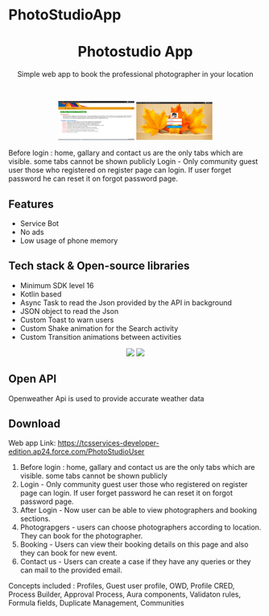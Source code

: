 # PhotoStudioApp

<h1 align="center">Photostudio App</h1>

<p align="center">  
  Simple web app to book the professional photographer in your location</br>
</p>
</br>
<p align="center">
  <img src="/Screenshots/1 BEFORE LOGIN.PNG" width="30%" />
  <img src="/Screenshots/3 login.PNG" width="30%" />
</p>
<p>Before login : home, gallary and contact us are the only tabs which are visible. some tabs cannot be shown publicly
Login - Only community guest user those who registered on register page can login. If user forget password he can reset it on forgot password page.
  </p>

## Features
- Service Bot
- No ads	
- Low usage of phone memory</br>

## Tech stack & Open-source libraries
- Minimum SDK level 16
- Kotlin based
- Async Task to read the Json provided by the API in background
- JSON object to read the Json
- Custom Toast to warn users
- Custom Shake animation for the Search activity
- Custom Transition animations between activities</br>

<p align="center">
  <img src="/previews/weatherGif1.gif" width="30%" />
  <img src="/previews/weatherGif2.gif" width="30%" />
</p>

## Open API
Openweather Api is used to provide accurate weather data</br>

## Download 
Web app Link: https://tcsservices-developer-edition.ap24.force.com/PhotoStudioUser 
  1. Before login : home, gallary and contact us are the only tabs which are visible. some tabs cannot be shown publicly
  2. Login - Only community guest user those who registered on register page can login. If user forget password he can reset it on forgot password page.
3. After Login -  Now user can be able to view photographers and booking sections.
4. Photograpgers - users can choose photographers according to location. They can book for the photographer.
5. Booking - Users can view their booking details on this page and also they can book for new event. 
6. Contact us - Users can create a case if they have any queries or they can mail to the provided email.

Concepts included :
Profiles, Guest user profile, OWD, Profile CRED, Process Builder, Approval Process, Aura components, Validaton rules, Formula fields,
Duplicate Management, Communities
